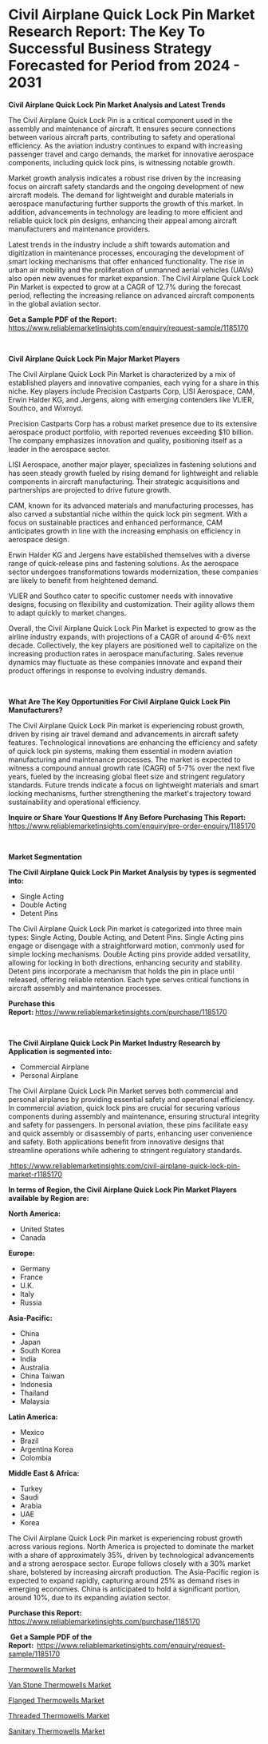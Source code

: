 <p><h1>Civil Airplane Quick Lock Pin Market Research Report: The Key To Successful Business Strategy Forecasted for Period from 2024 - 2031</h1></p><p><strong>Civil Airplane Quick Lock Pin Market Analysis and Latest Trends</strong></p>
<p><p>The Civil Airplane Quick Lock Pin is a critical component used in the assembly and maintenance of aircraft. It ensures secure connections between various aircraft parts, contributing to safety and operational efficiency. As the aviation industry continues to expand with increasing passenger travel and cargo demands, the market for innovative aerospace components, including quick lock pins, is witnessing notable growth.</p><p>Market growth analysis indicates a robust rise driven by the increasing focus on aircraft safety standards and the ongoing development of new aircraft models. The demand for lightweight and durable materials in aerospace manufacturing further supports the growth of this market. In addition, advancements in technology are leading to more efficient and reliable quick lock pin designs, enhancing their appeal among aircraft manufacturers and maintenance providers.</p><p>Latest trends in the industry include a shift towards automation and digitization in maintenance processes, encouraging the development of smart locking mechanisms that offer enhanced functionality. The rise in urban air mobility and the proliferation of unmanned aerial vehicles (UAVs) also open new avenues for market expansion. The Civil Airplane Quick Lock Pin Market is expected to grow at a CAGR of 12.7% during the forecast period, reflecting the increasing reliance on advanced aircraft components in the global aviation sector.</p></p>
<p><strong>Get a Sample PDF of the Report:&nbsp;</strong> <a href="https://www.reliablemarketinsights.com/enquiry/request-sample/1185170?utm_campaign=1393&utm_medium=2&utm_source=Github&utm_content=ia&utm_term=22102024&utm_id=civil-airplane-quick-lock-pin">https://www.reliablemarketinsights.com/enquiry/request-sample/1185170</a></p>
<p>&nbsp;</p>
<p><strong>Civil Airplane Quick Lock Pin Major Market Players</strong></p>
<p><p>The Civil Airplane Quick Lock Pin Market is characterized by a mix of established players and innovative companies, each vying for a share in this niche. Key players include Precision Castparts Corp, LISI Aerospace, CAM, Erwin Halder KG, and Jergens, along with emerging contenders like VLIER, Southco, and Wixroyd.</p><p>Precision Castparts Corp has a robust market presence due to its extensive aerospace product portfolio, with reported revenues exceeding $10 billion. The company emphasizes innovation and quality, positioning itself as a leader in the aerospace sector.</p><p>LISI Aerospace, another major player, specializes in fastening solutions and has seen steady growth fueled by rising demand for lightweight and reliable components in aircraft manufacturing. Their strategic acquisitions and partnerships are projected to drive future growth.</p><p>CAM, known for its advanced materials and manufacturing processes, has also carved a substantial niche within the quick lock pin segment. With a focus on sustainable practices and enhanced performance, CAM anticipates growth in line with the increasing emphasis on efficiency in aerospace design.</p><p>Erwin Halder KG and Jergens have established themselves with a diverse range of quick-release pins and fastening solutions. As the aerospace sector undergoes transformations towards modernization, these companies are likely to benefit from heightened demand.</p><p>VLIER and Southco cater to specific customer needs with innovative designs, focusing on flexibility and customization. Their agility allows them to adapt quickly to market changes.</p><p>Overall, the Civil Airplane Quick Lock Pin Market is expected to grow as the airline industry expands, with projections of a CAGR of around 4-6% next decade. Collectively, the key players are positioned well to capitalize on the increasing production rates in aerospace manufacturing. Sales revenue dynamics may fluctuate as these companies innovate and expand their product offerings in response to evolving industry demands.</p></p>
<p>&nbsp;</p>
<p><strong>What Are The Key Opportunities For Civil Airplane Quick Lock Pin Manufacturers?</strong></p>
<p><p>The Civil Airplane Quick Lock Pin market is experiencing robust growth, driven by rising air travel demand and advancements in aircraft safety features. Technological innovations are enhancing the efficiency and safety of quick lock pin systems, making them essential in modern aviation manufacturing and maintenance processes. The market is expected to witness a compound annual growth rate (CAGR) of 5-7% over the next five years, fueled by the increasing global fleet size and stringent regulatory standards. Future trends indicate a focus on lightweight materials and smart locking mechanisms, further strengthening the market's trajectory toward sustainability and operational efficiency.</p></p>
<p><strong>Inquire or Share Your Questions If Any Before Purchasing This Report:</strong> <a href="https://www.reliablemarketinsights.com/enquiry/pre-order-enquiry/1185170?utm_campaign=1393&utm_medium=2&utm_source=Github&utm_content=ia&utm_term=22102024&utm_id=civil-airplane-quick-lock-pin">https://www.reliablemarketinsights.com/enquiry/pre-order-enquiry/1185170</a></p>
<p>&nbsp;</p>
<p><strong>Market Segmentation</strong></p>
<p><strong>The Civil Airplane Quick Lock Pin Market Analysis by types is segmented into:</strong></p>
<p><ul><li>Single Acting</li><li>Double Acting</li><li>Detent Pins</li></ul></p>
<p><p>The Civil Airplane Quick Lock Pin market is categorized into three main types: Single Acting, Double Acting, and Detent Pins. Single Acting pins engage or disengage with a straightforward motion, commonly used for simple locking mechanisms. Double Acting pins provide added versatility, allowing for locking in both directions, enhancing security and stability. Detent pins incorporate a mechanism that holds the pin in place until released, offering reliable retention. Each type serves critical functions in aircraft assembly and maintenance processes.</p></p>
<p><strong>Purchase this Report:&nbsp;</strong><a href="https://www.reliablemarketinsights.com/purchase/1185170?utm_campaign=1393&utm_medium=2&utm_source=Github&utm_content=ia&utm_term=22102024&utm_id=civil-airplane-quick-lock-pin">https://www.reliablemarketinsights.com/purchase/1185170</a></p>
<p>&nbsp;</p>
<p><strong>The Civil Airplane Quick Lock Pin Market Industry Research by Application is segmented into:</strong></p>
<p><ul><li>Commercial Airplane</li><li>Personal Airplane</li></ul></p>
<p><p>The Civil Airplane Quick Lock Pin Market serves both commercial and personal airplanes by providing essential safety and operational efficiency. In commercial aviation, quick lock pins are crucial for securing various components during assembly and maintenance, ensuring structural integrity and safety for passengers. In personal aviation, these pins facilitate easy and quick assembly or disassembly of parts, enhancing user convenience and safety. Both applications benefit from innovative designs that streamline operations while adhering to stringent regulatory standards.</p></p>
<p><a href="https://www.reliablemarketinsights.com/civil-airplane-quick-lock-pin-market-r1185170?utm_campaign=1393&utm_medium=2&utm_source=Github&utm_content=ia&utm_term=22102024&utm_id=civil-airplane-quick-lock-pin">&nbsp;https://www.reliablemarketinsights.com/civil-airplane-quick-lock-pin-market-r1185170</a></p>
<p><strong>In terms of Region, the Civil Airplane Quick Lock Pin Market Players available by Region are:</strong></p>
<p>
    <p> <strong> North America: </strong>
        <ul>
            <li>United States</li>
            <li>Canada</li>
        </ul>
        </p> 
    <p> <strong> Europe: </strong>
        <ul>
            <li>Germany</li>
            <li>France</li>
            <li>U.K.</li>
            <li>Italy</li>
            <li>Russia</li>
        </ul>
        </p> 
    <p> <strong> Asia-Pacific: </strong>
        <ul>
            <li>China</li>
            <li>Japan</li>
            <li>South Korea</li>
            <li>India</li>
            <li>Australia</li>
            <li>China Taiwan</li>
            <li>Indonesia</li>
            <li>Thailand</li>
            <li>Malaysia</li>
        </ul>
        </p> 
    <p> <strong> Latin America: </strong>
        <ul>
            <li>Mexico</li>
            <li>Brazil</li>
            <li>Argentina Korea</li>
            <li>Colombia</li>
        </ul>
        </p> 
    <p> <strong> Middle East & Africa: </strong>
        <ul>
            <li>Turkey</li>
            <li>Saudi</li>
            <li>Arabia</li>
            <li>UAE</li>
            <li>Korea</li>
        </ul>
    </p>
    </p>
<p><p>The Civil Airplane Quick Lock Pin market is experiencing robust growth across various regions. North America is projected to dominate the market with a share of approximately 35%, driven by technological advancements and a strong aerospace sector. Europe follows closely with a 30% market share, bolstered by increasing aircraft production. The Asia-Pacific region is expected to expand rapidly, capturing around 25% as demand rises in emerging economies. China is anticipated to hold a significant portion, around 10%, due to its expanding aviation sector.</p></p>
<p><strong>Purchase this Report: </strong><a href="https://www.reliablemarketinsights.com/purchase/1185170?utm_campaign=1393&utm_medium=2&utm_source=Github&utm_content=ia&utm_term=22102024&utm_id=civil-airplane-quick-lock-pin">https://www.reliablemarketinsights.com/purchase/1185170</a></p>
<p>&nbsp;<strong>Get a Sample PDF of the Report:&nbsp;&nbsp;</strong><a href="https://www.reliablemarketinsights.com/enquiry/request-sample/1185170?utm_campaign=1393&utm_medium=2&utm_source=Github&utm_content=ia&utm_term=22102024&utm_id=civil-airplane-quick-lock-pin">https://www.reliablemarketinsights.com/enquiry/request-sample/1185170</a></p>
<p><strong></strong></p>
<p><p><a href="https://www.linkedin.com/pulse/global-thermowells-market-product-types-applications-xxx0c?utm_campaign=1393&utm_medium=2&utm_source=Github&utm_content=ia&utm_term=22102024&utm_id=civil-airplane-quick-lock-pin">Thermowells Market</a></p><p><a href="https://www.linkedin.com/pulse/navigating-global-van-stone-thermowells-market-from-9p7zc?utm_campaign=1393&utm_medium=2&utm_source=Github&utm_content=ia&utm_term=22102024&utm_id=civil-airplane-quick-lock-pin">Van Stone Thermowells Market</a></p><p><a href="https://www.linkedin.com/pulse/flanged-thermowells-market-trends-insights-type-application-oi7lc?utm_campaign=1393&utm_medium=2&utm_source=Github&utm_content=ia&utm_term=22102024&utm_id=civil-airplane-quick-lock-pin">Flanged Thermowells Market</a></p><p><a href="https://www.linkedin.com/pulse/navigating-global-threaded-thermowells-market-from-urwhc?utm_campaign=1393&utm_medium=2&utm_source=Github&utm_content=ia&utm_term=22102024&utm_id=civil-airplane-quick-lock-pin">Threaded Thermowells Market</a></p><p><a href="https://www.linkedin.com/pulse/sanitary-thermowells-market-analysis-product-segmentation-uzwac?utm_campaign=1393&utm_medium=2&utm_source=Github&utm_content=ia&utm_term=22102024&utm_id=civil-airplane-quick-lock-pin">Sanitary Thermowells Market</a></p></p>